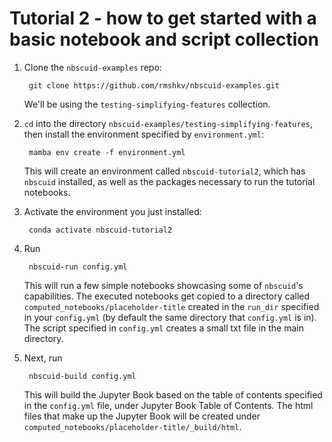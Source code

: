 # Tutorial 2 - how to get started with a basic notebook and script collection

1. Clone the `nbscuid-examples` repo: 

        git clone https://github.com/rmshkv/nbscuid-examples.git 
        
    We'll be using the `testing-simplifying-features` collection.
    
2. `cd` into the directory `nbscuid-examples/testing-simplifying-features`, then install the environment specified by `environment.yml`: 

        mamba env create -f environment.yml

    This will create an environment called `nbscuid-tutorial2`, which has `nbscuid` installed, as well as the packages necessary to run the tutorial notebooks.

3. Activate the environment you just installed:
        
        conda activate nbscuid-tutorial2

4. Run 
            
        nbscuid-run config.yml 

    This will run a few simple notebooks showcasing some of `nbscuid`'s capabilities. The executed notebooks get copied to a directory called `computed_notebooks/placeholder-title` created in the `run_dir` specified in your `config.yml` (by default the same directory that `config.yml` is in). The script specified in `config.yml` creates a small txt file in the main directory.

5. Next, run 

        nbscuid-build config.yml
        
     This will build the Jupyter Book based on the table of contents specified in the `config.yml` file, under Jupyter Book Table of Contents. The html files that make up the Jupyter Book will be created under `computed_notebooks/placeholder-title/_build/html`.


